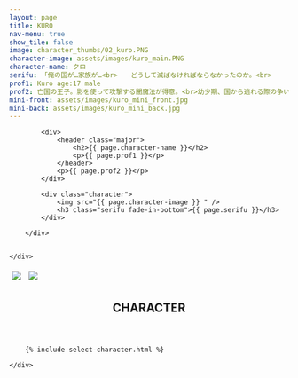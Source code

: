 ```yaml
---
layout: page
title: KURO
nav-menu: true
show_tile: false
image: character_thumbs/02_kuro.PNG
character-image: assets/images/kuro_main.PNG
character-name: クロ
serifu: 「俺の国が…家族が…<br>　　どうして滅ばなければならなかったのか。<br>　　　　　　俺はそれを知りたい。」
prof1: Kuro age:17 male
prof2: 亡国の王子。影を使って攻撃する闇魔法が得意。<br>幼少期、国から逃れる際の争いの中で身体をなくし、<br>闇の中を彷徨う精神だけの存在となった。<br>逃げた先で出会ったシロの身体に居候しており、<br>クロが表に出てくると髪や服の色が変わる。<br>シロのことを家族のように大切に思っている。
mini-front: assets/images/kuro_mini_front.jpg
mini-back: assets/images/kuro_mini_back.jpg
---
```


<!-- Main -->
<div id="main">

<!-- One -->
<section id="one">
	<div class="inner">
		<div class="flexcontainer ">

			<div>
				<header class="major">
					<h2>{{ page.character-name }}</h2>
					<p>{{ page.prof1 }}</p>
				</header>
				<p>{{ page.prof2 }}</p>
			</div>

			<div class="character">
				<img src="{{ page.character-image }} " />
				<h3 class="serifu fade-in-bottom">{{ page.serifu }}</h3>
			</div>

		</div>


	</div>
</section>

<!-- Two -->
<section id="two">
	<div class="inner">
		<div class="flexcontainer">
			<img class="miniflexitem" src="{{ page.mini-front }} " style="margin:5px;"/>
			<img class="miniflexitem" src="{{ page.mini-back }} " style="margin:5px;"/>
		</div>
	</div>
</section>

<!-- Three -->
<section id="three">
	<div class="inner">
		<header class="major">
			<h2>CHARACTER</h2>
		</header>

		{% include select-character.html %}

	</div>
</section>
</div>